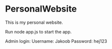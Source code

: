 # PersonalWebsite

This is my personal website.

Run node app.js to start the app.

Admin login:
Username: Jakoob
Password: hej123
